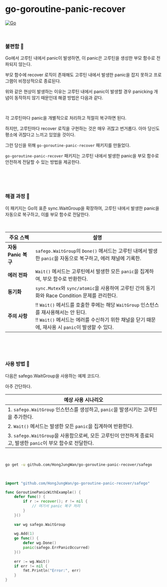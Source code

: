 # go-goroutine-panic-recover

[![Go](https://img.shields.io/badge/Go-1.23-blue.svg)](https://golang.org)

<br>

### 불편함 🤔

Go에서 고루틴 내에서 panic이 발생하면, 이 panic은 고루틴을 생성한 부모 함수로 전파되지 않는다. 

부모 함수에 recover 로직이 존재해도 고루틴 내에서 발생한 panic을 잡지 못하고 프로그램이 비정상적으로 종료된다.

위와 같은 현상이 발생하는 이유는 고루틴 내에서 panic이 발생할 경우 panicking 개념이 동작하지 않기 때문인데 해결 방법은 다음과 같다.

<br>

각 고루틴마다 panic을 개별적으로 처리하고 적절히 복구하면 된다. 

하지만, 고루틴마다 recover 로직을 구현하는 것은 매우 귀찮고 번거롭다. 아마 당신도 평소에 귀찮다고 느끼고 있었을 것이다.

그런 당신을 위해 `go-goroutine-panic-recover` 패키지를 만들었다.

`go-goroutine-panic-recover` 패키지는 고루틴 내에서 발생한 panic을 부모 함수로 안전하게 전달할 수 있는 방법을 제공한다.

<br><br><br>

### 해결 과정 📌

이 패키지는 Go의 표준 sync.WaitGroup을 확장하여, 고루틴 내에서 발생한 panic을 자동으로 복구하고, 이를 부모 함수로 전달한다. 

<br>

| 주요 스펙           | 설명                                                                                                                              |
|-----------------|---------------------------------------------------------------------------------------------------------------------------------|
| **자동 Panic 복구** | `safego.WaitGroup`의 `Done()` 메서드는 고루틴 내에서 발생한 `panic`을 자동으로 복구하고, 에러 채널에 기록한.                                                   |
| **에러 전파**       | `Wait()` 메서드는 고루틴에서 발생한 모든 `panic`을 집계하여, 부모 함수로 반환한다.                                                                          |
| **동기화**         | `sync.Mutex`와 `sync/atomic`을 사용하여 고루틴 간의 동기화와 Race Condition 문제를 관리한다.                                                          |
| **주의 사항**       | ‼ `Wait()` 메서드를 호출한 후에는 해당 `WaitGroup` 인스턴스를 재사용해서는 안 된다. <br> ‼ `Wait()` 메서드는 에러를 수신하기 위한 채널을 닫기 때문에, 재사용 시 `panic`이 발생할 수 있다. |

<br><br><br>

### 사용 방법 📌

다음은 safego.WaitGroup을 사용하는 예제 코드다.

아주 간단하다.

| 예상 사용 시나리오                                                 |
|------------------------------------------------------------|
| 1. `safego.WaitGroup` 인스턴스를 생성하고, `panic`을 발생시키는 고루틴을 추가한다. |
| 2. `Wait()` 메서드는 발생한 모든 `panic`을 집계하여 반환한다.                |
| 3. `safego.WaitGroup`을 사용함으로써, 모든 고루틴이 안전하게 종료되고, 발생한 `panic`이 부모 함수로 전달한다. |

<br>

```bash
go get -u github.com/HongJungWan/go-goroutine-panic-recover/safego
```

<br>

```go
import "github.com/HongJungWan/go-goroutine-panic-recover/safego"

func GoroutinePanicWithExample() {
    defer func() {
        if r := recover(); r != nil {
            // 여기서 panic 복구 처리
        }
    }()
    
    var wg safego.WaitGroup
    
    wg.Add(1)
    go func() {
        defer wg.Done()
        panic(safego.ErrPanicOccurred)
    }()
    
    err := wg.Wait()
    if err != nil {
        fmt.Println("Error:", err)
    }
}
```

<br><br>